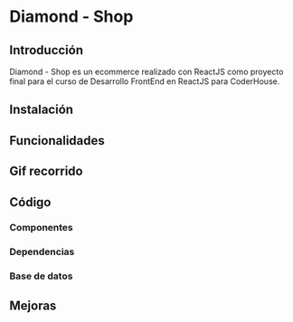 # Diamond - Shop

## Introducción
Diamond - Shop es un ecommerce realizado con ReactJS como proyecto final para el curso de Desarrollo FrontEnd en ReactJS para CoderHouse.
<!-- Agregar mas contenido introductorio-->
<!-- De que es la app, la idea general y como surgio -->
<!-- Pagina a github pages -->

## Instalación
<!-- Como se creo la app -->
<!-- Como se corre la app (clone, npm start y demas) -->
<!-- Como se instalan las dependencias -->

## Funcionalidades
<!-- Que se puede hacer con la app, que finalidad tiene -->
<!-- Navegar por el sitio, ver cada producto en detalle, agregarlo/sacarlo de favoritos, agregarlo/sacarlo del carrito, comprar mas de un producto teniendo en cuenta el stock disponible, poder realizar la compra generando una orden y guardandola en firebase -->

## Gif recorrido
<!-- Gif explicativo mostrando el recorrido de una compra -->
<!-- Link al drive en caso de que no pueda subirlo aca o tambien dejarlo aca -->

## Código
<!-- Explicacion de que se viene a continuacion -->

### Componentes
<!-- Que componentes hay y porque estan -->
<!-- Para que sirven -->

### Dependencias
<!-- Explicar para que estan las dependencias, mostrar todas -->
<!-- Bootstrap/React Boostrap, Toastify, Firebase, react router dom, react spinners, sass -->

### Base de datos
<!-- Hablar unicamente de la dependencia de Firebase -->

## Mejoras
<!-- Que se puede agregar al proyecto, funcionalidades extras, que tan facil/dificil podria llegar a ser -->
<!-- Que se puede mejorar de lo que ya tengo, codigo repetido, funcionalidades con bugs, abstracciones en componentes reutilizables -->